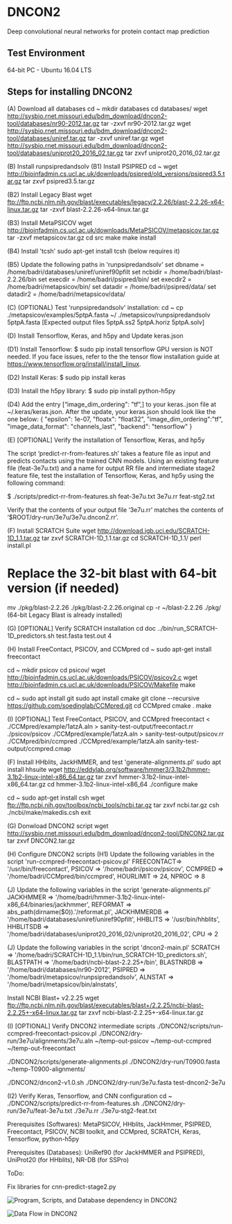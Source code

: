 # DNCON2
Deep convolutional neural networks for protein contact map prediction

Test Environment
--------------------------------------------------------------------------------------
64-bit PC - Ubuntu 16.04 LTS

Steps for installing DNCON2
--------------------------------------------------------------------------------------
(A) Download all databases
cd ~
mkdir databases
cd databases/
wget http://sysbio.rnet.missouri.edu/bdm_download/dncon2-tool/databases/nr90-2012.tar.gz
tar -zxvf nr90-2012.tar.gz
wget http://sysbio.rnet.missouri.edu/bdm_download/dncon2-tool/databases/uniref.tar.gz
tar -zxvf uniref.tar.gz 
wget http://sysbio.rnet.missouri.edu/bdm_download/dncon2-tool/databases/uniprot20_2016_02.tar.gz 
tar zxvf uniprot20_2016_02.tar.gz 

(B) Install runpsipredandsolv
(B1) Install PSIPRED
cd ~
wget http://bioinfadmin.cs.ucl.ac.uk/downloads/psipred/old_versions/psipred3.5.tar.gz
tar zxvf psipred3.5.tar.gz

(B2) Install Legacy Blast
wget ftp://ftp.ncbi.nlm.nih.gov/blast/executables/legacy/2.2.26/blast-2.2.26-x64-linux.tar.gz
tar -zxvf blast-2.2.26-x64-linux.tar.gz

(B3) Install MetaPSICOV
wget http://bioinfadmin.cs.ucl.ac.uk/downloads/MetaPSICOV/metapsicov.tar.gz
tar -zxvf metapsicov.tar.gz
cd src
make
make install

(B4) Install 'tcsh'
sudo apt-get install tcsh (below requires it)

(B5) Update the following paths in 'runpsipredandsolv'
set dbname = /home/badri/databases/uniref/uniref90pfilt
set ncbidir = /home/badri/blast-2.2.26/bin
set execdir = /home/badri/psipred/bin/
set execdir2 = /home/badri/metapsicov/bin/
set datadir = /home/badri/psipred/data/ 
set datadir2 = /home/badri/metapsicov/data/

(C) (OPTIONAL) Test 'runpsipredandsolv' installation:
cd ~
cp ./metapsicov/examples/5ptpA.fasta ~/
./metapsicov/runpsipredandsolv 5ptpA.fasta
[Expected output files 5ptpA.ss2 5ptpA.horiz 5ptpA.solv]

(D) Install Tensorflow, Keras, and h5py and Update keras.json

(D1) Install Tensorflow: 
$ sudo pip install tensorflow
GPU version is NOT needed. If you face issues, refer to the the tensor flow installation guide at https://www.tensorflow.org/install/install_linux.

(D2) Install Keras: $ sudo pip install keras

(D3) Install the h5py library: $ sudo pip install python-h5py

(D4) Add the entry [“image_dim_ordering": "tf”,] to your keras..json file at ~/.keras/keras.json. After the update, your keras.json should look like the one below:
{
    "epsilon": 1e-07,
    "floatx": "float32",
    "image_dim_ordering":"tf",
    "image_data_format": "channels_last",
    "backend": "tensorflow"
}

(E) [OPTIONAL] Verify the installation of Tensorflow, Keras, and hp5y

The script ‘predict-rr-from-features.sh’ takes a feature file as input and predicts contacts using the trained CNN models. Using an existing feature file (feat-3e7u.txt) and a name for output RR file and intermediate stage2 feature file, test the installation of Tensorflow, Keras, and hp5y using the following command:

$  ./scripts/predict-rr-from-features.sh feat-3e7u.txt 3e7u.rr feat-stg2.txt

Verify that the contents of your output file ‘3e7u.rr’ matches the contents of ‘$ROOT/dry-run/3e7u/3e7u.dncon2.rr’.

(F) Install SCRATCH Suite
wget http://download.igb.uci.edu/SCRATCH-1D_1.1.tar.gz
tar zxvf SCRATCH-1D_1.1.tar.gz
cd SCRATCH-1D_1.1/
perl install.pl
# Replace the 32-bit blast with 64-bit version (if needed)
mv ./pkg/blast-2.2.26 ./pkg/blast-2.2.26.original
cp -r ~/blast-2.2.26 ./pkg/ (64-bit Legacy Blast is already installed)

(G) [OPTIONAL] Verify SCRATCH installation
cd doc
../bin/run_SCRATCH-1D_predictors.sh test.fasta test.out 4

(H) Install FreeContact, PSICOV, and CCMpred
cd ~
sudo apt-get install freecontact

cd ~
mkdir psicov
cd psicov/
wget http://bioinfadmin.cs.ucl.ac.uk/downloads/PSICOV/psicov2.c
wget http://bioinfadmin.cs.ucl.ac.uk/downloads/PSICOV/Makefile
make

cd ~
sudo apt install git
sudo apt install cmake
git clone --recursive https://github.com/soedinglab/CCMpred.git
cd CCMpred
cmake .
make

(I) [OPTIONAL] Test FreeContact, PSICOV, and CCMpred
freecontact < ./CCMpred/example/1atzA.aln > sanity-test-output/freecontact.rr
./psicov/psicov ./CCMpred/example/1atzA.aln > sanity-test-output/psicov.rr
./CCMpred/bin/ccmpred ./CCMpred/example/1atzA.aln sanity-test-output/ccmpred.cmap


(F) Install HHblits, JackHMMER, and test 'generate-alignments.pl'
sudo apt install hhsuite
wget http://eddylab.org/software/hmmer3/3.1b2/hmmer-3.1b2-linux-intel-x86_64.tar.gz
tar zxvf hmmer-3.1b2-linux-intel-x86_64.tar.gz
cd hmmer-3.1b2-linux-intel-x86_64
./configure
make


cd ~
sudo apt-get install csh
wget ftp://ftp.ncbi.nih.gov/toolbox/ncbi_tools/ncbi.tar.gz
tar zxvf ncbi.tar.gz
csh
./ncbi/make/makedis.csh
exit

(G) Donwload DNCON2 script
wget http://sysbio.rnet.missouri.edu/bdm_download/dncon2-tool/DNCON2.tar.gz
tar zxvf DNCON2.tar.gz

(H) Configure DNCON2 scripts
(H1) Update the following variables in the script 'run-ccmpred-freecontact-psicov.pl'
FREECONTACT=> '/usr/bin/freecontact',
PSICOV    => '/home/badri/psicov/psicov',
CCMPRED   => '/home/badri/CCMpred/bin/ccmpred',
HOURLIMIT => 24,
NPROC     => 8

(J) Update the following variables in the script 'generate-alignments.pl' 
JACKHMMER   => '/home/badri/hmmer-3.1b2-linux-intel-x86_64/binaries/jackhmmer',
REFORMAT    => abs_path(dirname($0)).'/reformat.pl',
JACKHMMERDB => '/home/badri/databases/uniref/uniref90pfilt',
HHBLITS     => '/usr/bin/hhblits',
HHBLITSDB   => '/home/badri/databases/uniprot20_2016_02/uniprot20_2016_02',
CPU         => 2

(J) Update the following variables in the script 'dncon2-main.pl' 
	SCRATCH      => '/home/badri/SCRATCH-1D_1.1/bin/run_SCRATCH-1D_predictors.sh',
	BLASTPATH    => '/home/badri/ncbi-blast-2.2.25+/bin', 
	BLASTNRDB    => '/home/badri/databases/nr90-2012',
	PSIPRED      => '/home/badri/metapsicov/runpsipredandsolv',
	ALNSTAT      => '/home/badri/metapsicov/bin/alnstats',

Install NCBI Blast+ v2.2.25
wget ftp://ftp.ncbi.nlm.nih.gov/blast/executables/blast+/2.2.25/ncbi-blast-2.2.25+-x64-linux.tar.gz
tar zxvf ncbi-blast-2.2.25+-x64-linux.tar.gz 

(I) [OPTIONAL] Verify DNCON2 intermediate scripts
./DNCON2/scripts/run-ccmpred-freecontact-psicov.pl ./DNCON2/dry-run/3e7u/alignments/3e7u.aln ~/temp-out-psicov ~/temp-out-ccmpred ~/temp-out-freecontact

./DNCON2/scripts/generate-alignments.pl ./DNCON2/dry-run/T0900.fasta ~/temp-T0900-alignments/

./DNCON2/dncon2-v1.0.sh ./DNCON2/dry-run/3e7u.fasta test-dncon2-3e7u


(I2) Verify Keras, Tensorflow, and CNN configuration
cd ~
./DNCON2/scripts/predict-rr-from-features.sh ./DNCON2/dry-run/3e7u/feat-3e7u.txt ./3e7u.rr ./3e7u-stg2-feat.txt 





Prerequisites (Softwares):
MetaPSICOV, HHblits, JackHmmer, PSIPRED, Freecontact, PSICOV, NCBI toolkit, and CCMpred, SCRATCH, Keras, Tensorflow, python-h5py

Prerequisites (Databases):
UniRef90 (for JackHMMER and PSIPRED), UniProt20 (for HHblits), NR-DB (for SSPro)



ToDo:

Fix libraries for cnn-predict-stage2.py

![Program, Scripts, and Database dependency in DNCON2](https://github.com/multicom-toolbox/DNCON2/blob/master/dependency.PNG)

![Data Flow in DNCON2](https://github.com/multicom-toolbox/DNCON2/blob/master/dataflow.PNG)
